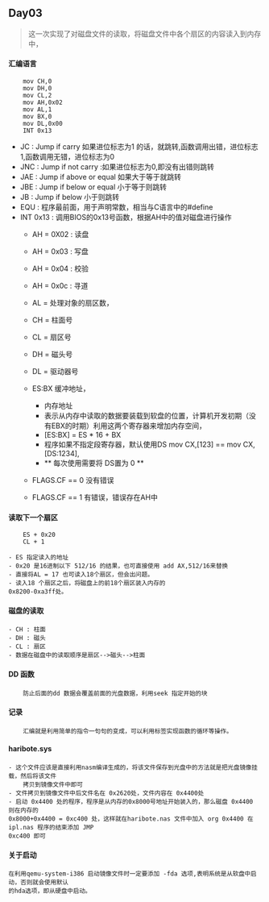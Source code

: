 ## Day03
> 这一次实现了对磁盘文件的读取，将磁盘文件中各个扇区的内容读入到内存中，

#### 汇编语言
		mov	CH,0
		mov	DH,0
		mov	CL,2
		mov AH,0x02
		mov	AL,1
		mov	BX,0
		mov	DL,0x00
		INT	0x13

- JC : Jump if carry 如果进位标志为1 的话，就跳转,函数调用出错，进位标志1,函数调用无错，进位标志为0
- JNC	: Jump if not carry :如果进位标志为0,即没有出错则跳转
- JAE	: Jump if above or equal 如果大于等于就跳转
- JBE	: Jump if below	or equal 小于等于则跳转
- JB	:	Jump if below 小于则跳转
- EQU	:	程序最前面，用于声明常数，相当与C语言中的#define
- INT 0x13 : 调用BIOS的0x13号函数，根据AH中的值对磁盘进行操作
	- AH = 0X02	: 读盘
  - AH = 0x03	: 写盘
  - AH = 0x04 : 校验
  - AH = 0x0c : 寻道
  - AL = 处理对象的扇区数，
  - CH = 柱面号
  - CL = 扇区号
  - DH = 磁头号
  - DL = 驱动器号
  - ES:BX 缓冲地址，
  	- 内存地址
  	- 表示从内存中读取的数据要装载到软盘的位置，计算机开发初期（没有EBX的时期）利用这两个寄存器来增加内存空间，
  	- [ES:BX] = ES \* 16 + BX
  	- 程序如果不指定段寄存器，默认使用DS mov CX,[123] == mov CX,[DS:1234],
  	- ** 每次使用需要将 DS置为 0 **

  - FLAGS.CF == 0 没有错误
  - FLAGS.CF == 1 有错误，错误存在AH中

#### 读取下一个扇区

		ES + 0x20
		CL + 1
	
	- ES 指定读入的地址
	- 0x20 是16进制以下 512/16 的结果，也可直接使用 add AX,512/16来替换
	- 直接将AL = 17 也可读入18个扇区，但会出问题。
	- 读入18 个扇区之后，将磁盘上的前18个扇区装入内存的
	0x8200-0xa3ff处。
#### 磁盘的读取
	- CH : 柱面
	- DH : 磁头
	- CL : 扇区
	- 数据在磁盘中的读取顺序是扇区-->磁头-->柱面
#### DD 函数
		防止后面的dd 数据会覆盖前面的光盘数据，利用seek 指定开始的块
	
#### 记录
		汇编就是利用简单的指令一句句的变成，可以利用标签实现函数的循环等操作。
#### haribote.sys
	- 这个文件应该是直接利用nasm编译生成的，将该文件保存到光盘中的方法就是把光盘镜像挂载，然后将该文件
		拷贝到镜像文件中即可
	- 文件拷贝到镜像文件中后文件名在 0x2620处，文件内容在 0x4400处
	- 启动 0x4400 处的程序，程序是从内存的0x8000号地址开始装入的，那么磁盘 0x4400 则在内存的
	0x8000+0x4400 = 0xc400 处，这样就在haribote.nas 文件中加入 org 0x4400 在ipl.nas 程序的结束添加 JMP
	0xc400 即可
#### 关于启动
	在利用qemu-system-i386 启动镜像文件时一定要添加 -fda 选项,表明系统是从软盘中启动，否则就会使用默认
	的hda选项，即从硬盘中启动。
